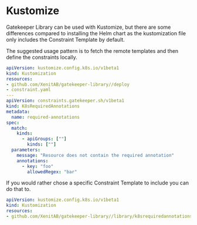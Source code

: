 # Kustomize
Gatekeeper Library can be used with Kustomize, but there are some differences compared to
installing the Helm chart as the kustomization file only includes the Constraint Template by default.

The suggested usage pattern is to fetch the remote templates and then define the constraints locally.
```yaml
apiVersion: kustomize.config.k8s.io/v1beta1
kind: Kustomization
resources:
- github.com/XenitAB/gatekeeper-library//deploy
- constraint.yaml
---
apiVersion: constraints.gatekeeper.sh/v1beta1
kind: K8sRequiredAnnotations
metadata:
  name: required-annotations
spec:
  match:
    kinds:
      - apiGroups: [""]
        kinds: [""]
  parameters:
    message: "Resource does not contain the required annotation"
    annotations:
      - key: "foo"
        allowedRegex: "bar"
```

If you would rather chose a specific Constraint Template to include you can do that to.
```yaml
apiVersion: kustomize.config.k8s.io/v1beta1
kind: Kustomization
resources:
- github.com/XenitAB/gatekeeper-library//library/k8srequiredannotations
```
